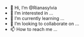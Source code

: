 - 👋 Hi, I’m @Rianasylvia
- 👀 I’m interested in ...
- 🌱 I’m currently learning ...
- 💞️ I’m looking to collaborate on ...
- 📫 How to reach me ...

<!---
Rianasylvia/Rianasylvia is a ✨ special ✨ repository because its `README.md` (this file) appears on your GitHub profile.
You can click the Preview link to take a look at your changes.
--->
